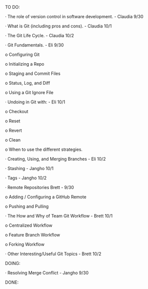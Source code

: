 TO DO:

· The role of version control in software development.  - Claudia 9/30

· What is Git (including pros and cons). - Claudia 10/1

· The Git Life Cycle. - Claudia 10/2



· Git Fundamentals.  - Eli 9/30

o Configuring Git

o Initializing a Repo

o Staging and Commit Files

o Status, Log, and Diff

o Using a Git Ignore File

· Undoing in Git with: - Eli 10/1

o Checkout

o Reset

o Revert

o Clean

o When to use the different strategies.

· Creating, Using, and Merging Branches - Eli 10/2

· Stashing - Jangho 10/1

· Tags - Jangho 10/2

· Remote Repositories  Brett - 9/30

o Adding / Configuring a GitHub Remote

o Pushing and Pulling

· The How and Why of Team Git Workflow  - Brett 10/1

o Centralized Workflow

o Feature Branch Workflow

o Forking Workflow

· Other Interesting/Useful Git Topics - Brett 10/2



DOING:

· Resolving Merge Conflict - Jangho 9/30



DONE:

